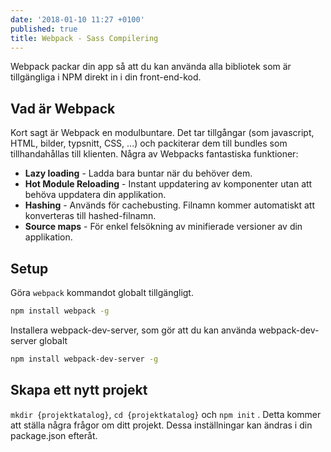 ```yaml
---
date: '2018-01-10 11:27 +0100'
published: true
title: Webpack - Sass Compilering
---
```

Webpack packar din app så att du kan använda alla bibliotek som är tillgängliga i NPM direkt in i din front-end-kod.

## Vad är Webpack

Kort sagt är Webpack en modulbuntare. Det tar tillgångar (som javascript, HTML, bilder, typsnitt, CSS, ...) och packiterar dem till bundles som tillhandahållas till klienten. Några av Webpacks fantastiska funktioner:

* **Lazy loading** - Ladda bara buntar när du behöver dem.
* **Hot Module Reloading** - Instant uppdatering av komponenter utan att behöva uppdatera din applikation.
* **Hashing** - Används för cachebusting. Filnamn kommer automatiskt att konverteras till hashed-filnamn.
* **Source maps** - För enkel felsökning av minifierade versioner av din applikation.

## Setup

Göra `webpack` kommandot globalt tillgängligt.

```bash
npm install webpack -g
```

Installera webpack-dev-server, som gör att du kan använda webpack-dev-server globalt

```bash
npm install webpack-dev-server -g
```

## Skapa ett nytt projekt

`mkdir {projektkatalog}`, `cd {projektkatalog}` och `npm init` . Detta kommer att ställa några frågor om ditt projekt. Dessa inställningar kan ändras i din package.json efteråt.
